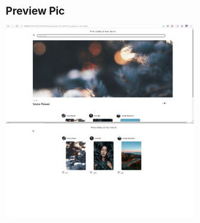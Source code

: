 # Preview Pic
![Image of Yaktocat](https://github.com/KlitB/62130500116_groupwork_4/blob/master/Preview1.PNG)
![Image of Yaktocat](https://github.com/KlitB/62130500116_groupwork_4/blob/master/Preview2.PNG)
